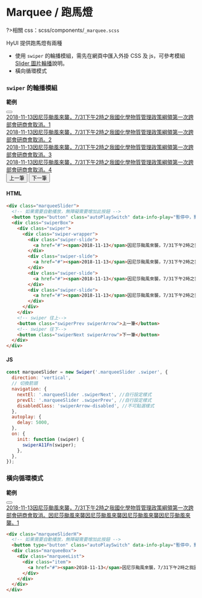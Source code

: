# Marquee / 跑馬燈

?>相關 css：scss/components/`_marquee.scss`

HyUI 提供跑馬燈有兩種

- 使用 `swiper` 的輪播模組，需先在網頁中匯入外掛 CSS 及 js，可參考模組 [Slider 圖片輪播](components/slider.md)說明。
- 橫向循環模式

### `swiper` 的輪播模組

**範例**

<div class="marqueeSlider">
  <!-- 如果需要自動播放，無障礙需要增加此按鈕 -->
  <button type="button" class="autoPlaySwitch" data-info-play="暫停中，點我播放" data-info-stop="播放中，點我暫停"></button>
  <div class="swiperBox">
    <div class="swiper">
      <div class="swiper-wrapper">
        <div class="swiper-slide">
          <a href="#"><span>2018-11-13</span>因尼莎颱風來襲，7/31下午2時之我國化學物質管理政策綱領第一次跨部會研商會取消。1</a>
        </div>
        <div class="swiper-slide">
          <a href="#"><span>2018-11-13</span>因尼莎颱風來襲，7/31下午2時之我國化學物質管理政策綱領第一次跨部會研商會取消。2</a>
        </div>
        <div class="swiper-slide">
          <a href="#"><span>2018-11-13</span>因尼莎颱風來襲，7/31下午2時之我國化學物質管理政策綱領第一次跨部會研商會取消。3</a>
        </div>
        <div class="swiper-slide">
          <a href="#"><span>2018-11-13</span>因尼莎颱風來襲，7/31下午2時之我國化學物質管理政策綱領第一次跨部會研商會取消。4</a>
        </div>
      </div>
    </div>
    <!-- swiper 往上-->
    <button class="swiperPrev swiperArrow">上一筆</button>
    <!-- swiper 往下-->
    <button class="swiperNext swiperArrow">下一筆</button>
  </div>
</div>

<!-- tabs:start -->

#### **HTML**

```html
<div class="marqueeSlider">
  <!-- 如果需要自動播放，無障礙需要增加此按鈕 -->
  <button type="button" class="autoPlaySwitch" data-info-play="暫停中，點我播放" data-info-stop="播放中，點我暫停"></button>
  <div class="swiperBox">
    <div class="swiper">
      <div class="swiper-wrapper">
        <div class="swiper-slide">
          <a href="#"><span>2018-11-13</span>因尼莎颱風來襲，7/31下午2時之我國化學物質管理政策綱領第一次跨部會研商會取消。1</a>
        </div>
        <div class="swiper-slide">
          <a href="#"><span>2018-11-13</span>因尼莎颱風來襲，7/31下午2時之我國化學物質管理政策綱領第一次跨部會研商會取消。2</a>
        </div>
        <div class="swiper-slide">
          <a href="#"><span>2018-11-13</span>因尼莎颱風來襲，7/31下午2時之我國化學物質管理政策綱領第一次跨部會研商會取消。3</a>
        </div>
        <div class="swiper-slide">
          <a href="#"><span>2018-11-13</span>因尼莎颱風來襲，7/31下午2時之我國化學物質管理政策綱領第一次跨部會研商會取消。4</a>
        </div>
      </div>
    </div>
    <!-- swiper 往上-->
    <button class="swiperPrev swiperArrow">上一筆</button>
    <!-- swiper 往下-->
    <button class="swiperNext swiperArrow">下一筆</button>
  </div>
</div>
```

#### **JS**

```javascript
const marqueeSlider = new Swiper('.marqueeSlider .swiper', {
  direction: 'vertical',
  // 切換箭頭
  navigation: {
    nextEl: '.marqueeSlider .swiperNext', //自行設定樣式
    prevEl: '.marqueeSlider .swiperPrev', //自行設定樣式
    disabledClass: 'swiperArrow-disabled', //不可點選樣式
  },
  autoplay: {
    delay: 5000,
  },
  on: {
    init: function (swiper) {
      swiperA11Fn(swiper);
    },
  },
});
```

<!-- tabs:end -->

### 橫向循環模式

**範例**

<div class="marqueeSliderH">
  <!-- 如果需要自動播放，無障礙需要增加此按鈕 -->
  <button type="button" class="autoPlaySwitch" data-info-play="暫停中，點我播放" data-info-stop="播放中，點我暫停"></button>
  <div class="marqueeBox">
    <div class="marqueeList">
      <div class="item">
        <a href="#"><span>2018-11-13</span>因尼莎颱風來襲，7/31下午2時之我國化學物質管理政策綱領第一次跨部會研商會取消。因尼莎颱風來襲因尼莎颱風來襲因尼莎颱風來襲因尼莎颱風來襲。1</a>
      </div>
    </div>
  </div>
</div>

```html
<div class="marqueeSliderH">
  <!-- 如果需要自動播放，無障礙需要增加此按鈕 -->
  <button type="button" class="autoPlaySwitch" data-info-play="暫停中，點我播放" data-info-stop="播放中，點我暫停"></button>
  <div class="marqueeBox">
    <div class="marqueeList">
      <div class="item">
        <a href="#"><span>2018-11-13</span>因尼莎颱風來襲，7/31下午2時之我國化學物質管理政策綱領第一次跨部會研商會取消。因尼莎颱風來襲因尼莎颱風來襲因尼莎颱風來襲因尼莎颱風來襲。1</a>
      </div>
    </div>
  </div>
</div>
```

<script>

function swiperA11Fn(swiper) {
  // 圓點
  let noActive = 0;
  swiper.slides.filter((elem, i) => {
    if (elem.classList.contains('swiper-slide-thumb-active')) {
      noActive = i;
    }
  });

  const swiperSlide = swiper.el.querySelectorAll('.item');
  swiperSlide.forEach((elem, idx) => {
    elem.setAttribute('role', 'button');
    elem.setAttribute('tabindex', '0');

    if (idx === noActive) {
      elem.setAttribute('aria-pressed', 'true');
    } else {
      elem.setAttribute('aria-pressed', 'false');
    }

    elem.addEventListener('click', (e) => {
      elem.setAttribute('aria-pressed', 'true');

      let sibling = [...swiperSlide].filter((item) => item !== elem);
      sibling.forEach((j) => j.setAttribute('aria-pressed', 'false'));
    });
  });

  // swiperAutoPlay切換功能
  const autoPlaySwitch = swiper.el.parentNode.parentNode.querySelector('.autoPlaySwitch');

  if (!autoPlaySwitch) return;
  let nowState = swiper.autoplay.running ? true : false;
  let infoPlay = autoPlaySwitch.dataset.infoPlay;
  let infoStop = autoPlaySwitch.dataset.infoStop;
  nowState ? autoPlaySwitch.classList.add('stop') : autoPlaySwitch.classList.add('play');
  autoPlaySwitch.setAttribute('aria-label', infoStop);
  autoPlaySwitch.setAttribute('data-altlabel', infoPlay);

  autoPlaySwitch.addEventListener('click', (e) => {
    if (nowState) {
      nowState = false;
      swiper.autoplay.stop();
      autoPlaySwitch.classList.add('play');
      autoPlaySwitch.classList.remove('stop');
      autoPlaySwitch.setAttribute('aria-label', infoPlay);
      autoPlaySwitch.setAttribute('data-altlabel', infoStop);
    } else {
      nowState = true;
      swiper.autoplay.start();
      autoPlaySwitch.classList.add('stop');
      autoPlaySwitch.classList.remove('play');
      autoPlaySwitch.setAttribute('aria-label', infoStop);
      autoPlaySwitch.setAttribute('data-altlabel', infoPlay);
    }
  });
  swiper.slides.length === 1 ? autoPlaySwitch.remove() : null;
}

function swiperNavKeyDownFn(swiper, mainSwiper) {
  const body = document.querySelector('body');
  if (!swiper) return;
  swiper.slides.forEach((elem, idx) => {
    elem.dataset.swiperSlideIndex = idx;
  });

  body.addEventListener('keydown', (e) => {
    if (e.code === 'Enter' && e.target.parentNode.dataset.swiperSlideIndex !== undefined) {
      let index = e.target.parentNode.dataset.swiperSlideIndex;
      let swiperSlide = e.target.parentNode.parentNode.querySelectorAll('.item');
      mainSwiper.slideTo(index, 1000, false);
      e.target.setAttribute('aria-pressed', 'true');

      let sibling = [...swiperSlide].filter((item) => item !== e.target);
      sibling.forEach((j) => j.setAttribute('aria-pressed', 'false'));
    }
  });
}

  const marqueeSlider = new Swiper('.marqueeSlider .swiper', {
    direction: 'vertical',
    // 切換點
    // 切換箭頭
    navigation: {
      nextEl: '.marqueeSlider .swiperNext', //自行設定樣式
      prevEl: '.marqueeSlider .swiperPrev', //自行設定樣式
      disabledClass: 'swiperArrow-disabled', //不可點選樣式
    },
    autoplay: {
      delay: 5000,
    },
    on: {
      init: function (swiper) {
        swiperA11Fn(swiper);
      },
    },
  });

  function marquee() {
  const marquee = document.querySelectorAll('.marqueeSliderH');
  if (marquee.length === 0) return;
  marquee.forEach((i) => {
    const marqueeBox = i.querySelector('.marqueeBox');
    const marqueeList = i.querySelector('.marqueeList');
    const autoPlaySwitch = i.querySelector('.autoPlaySwitch');
    let marqueeBoxWidth = marqueeBox.offsetWidth;
    let marqueeListWidth = marqueeList.offsetWidth;

    let isPaused = false;
    let isHover = false;
    let sliderMovePx = 0;

    window.addEventListener('resize', () => {
      marqueeBoxWidth = marqueeBox.offsetWidth;
      marqueeListWidth = marqueeList.offsetWidth;
    });

    for (let i = 0; (marqueeListWidth * i) / marqueeBoxWidth < 1; i++) {
      let cloneList = marqueeList.cloneNode(true);

      cloneList.querySelectorAll('a').forEach((value) => {
        value.setAttribute('tabindex', '-1');
      });
      marqueeList.insertAdjacentElement('afterend', cloneList);
    }
    let allList = marqueeBox.querySelectorAll('.marqueeList');
    function _marqueeMove() {
      requestAnimationFrame(_marqueeMove);
      if (isHover || isPaused) return;
      sliderMovePx++;

      if (sliderMovePx <= marqueeListWidth) {
        allList.forEach((value) => {
          value.style.transform = `translateX(-${sliderMovePx}px)`;
        });
      } else {
        sliderMovePx = 0;
      }
    }
    _marqueeMove();
    marqueeBox.addEventListener('mouseenter', () => {
      isHover = true;
    });
    marqueeBox.addEventListener('mouseleave', () => {
      isHover = false;
    });
    marqueeBox.addEventListener('keyup', (e) => {
      if (e.code === 'Tab') {
        e.preventDefault();
        sliderMovePx = -1;
        setTimeout(() => {
          isPaused = true;
        });
        autoPlaySwitch.classList.add('play');
        autoPlaySwitch.classList.remove('stop');
        autoPlaySwitch.setAttribute('aria-label', infoPlay);
        autoPlaySwitch.setAttribute('data-altlabel', infoStop);
      }
    });

    // autoPlay切換功能

    if (!autoPlaySwitch) return;
    let infoPlay = autoPlaySwitch.dataset.infoPlay;
    let infoStop = autoPlaySwitch.dataset.infoStop;
    autoPlaySwitch.classList.add('stop');
    autoPlaySwitch.setAttribute('aria-label', infoStop);
    autoPlaySwitch.setAttribute('data-altlabel', infoPlay);

    autoPlaySwitch.addEventListener('click', (e) => {
      if (!isPaused) {
        isPaused = true;
        autoPlaySwitch.classList.add('play');
        autoPlaySwitch.classList.remove('stop');
        autoPlaySwitch.setAttribute('aria-label', infoPlay);
        autoPlaySwitch.setAttribute('data-altlabel', infoStop);
      } else {
        isPaused = false;
        autoPlaySwitch.classList.add('stop');
        autoPlaySwitch.classList.remove('play');
        autoPlaySwitch.setAttribute('aria-label', infoStop);
        autoPlaySwitch.setAttribute('data-altlabel', infoPlay);
      }
    });
  });
}
window.addEventListener('load', () => marquee());

</script>
